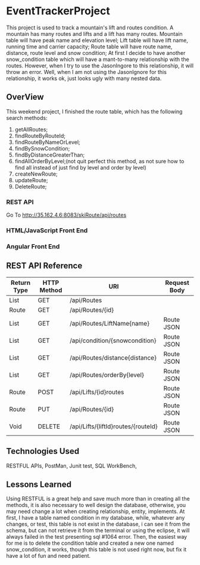 # EventTrackerProject
This project is used to track a mountain's lift and routes condition.
A mountain has many routes and lifts and a lift has many routes.
Mountain table will have peak name and elevation level;
Lift table will have lift name, running time and carrier capacity;
Route table will have route name, distance, route level and snow condition;
At first I decide to have another snow_condition table which will have a mant-to-many
relationship with the routes. However, when I try to use the JasonIngore to this relationship,
it will throw an error. Well, when I am not using the JasonIgnore for this relationship,
it works ok, just looks ugly with many nested data.

## OverView
This weekend project, I finished the route table, which has the following search
methods:
1. getAllRoutes;
2. findRouteByRouteId;
3. findRouteByNameOrLevel;
4. findBySnowCondition;
5. findByDistanceGreaterThan;
6. findAllOrderByLevel;(not quit perfect this method,
  as not sure how to find all instead of just find by level and order by level)
7. createNewRoute;
8. updateRoute;
9. DeleteRoute;
### REST API
Go To http://35.162.4.6:8083/skiRoute/api/routes

### HTML/JavaScript Front End

### Angular Front End

## REST API Reference
|Return Type   | HTTP Method | URI          | Request Body |
|--------------|-------------|--------------|--------------|
| List<Route> | GET        | /api/Routes |     |
| Route       | GET        | /api/Routes/{id} | |
| List<Route> | GET        | /api/Routes/LiftName{name} | Route JSON|
| List<Route> | GET        | /api/condition/{snowcondition} | Route JSON|
| List<Route> | GET        | /api/Routes/distance{distance} | Route JSON|
| List<Route> | GET        | /api/Routes/orderBy{level} | Route JSON|
| Route       | POST       | /api/Lifts/{id}routes | Route JSON|
| Route       | PUT        | /api/Routes/{id} | Route JSON|
| Void        | DELETE     | /api/Lifts/{liftId}routes/{routeId} | Route JSON|



## Technologies Used
RESTFUL APIs, PostMan, Junit test, SQL WorkBench,

## Lessons Learned
Using RESTFUL is a great help and save much more than in creating all the methods,
it is also necessary to well design the database, otherwise, you may need change a lot
when creating relationship, entity, implements. At first, I have a table named condition in my
database, while, whatever any changes, or test, this table is not exist in the database, i can see
it from the schema, but can not retrieve it from the terminal or using the eclipse, it will always failed
in the test presenting sql #1064 error. Then, the easiest way for me is to delete the condition table and
created a new one named snow_condition, it works, though this table is not used right now, but fix it have a
lot of fun and need patient.
